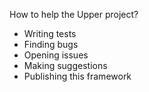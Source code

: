 
How to help the Upper project?

* Writing tests
* Finding bugs
* Opening issues
* Making suggestions
* Publishing this framework

